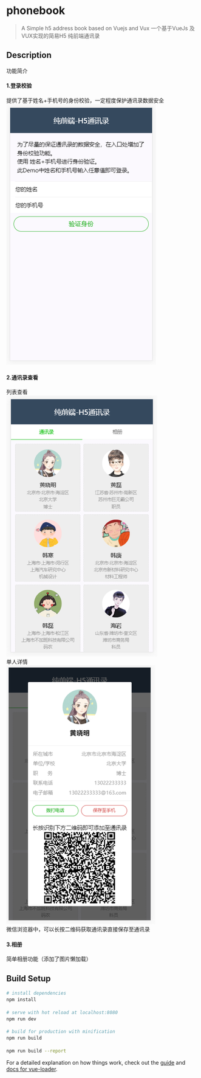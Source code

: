 # phonebook

> A Simple h5 address book based on Vuejs and Vux
> 一个基于VueJs 及 VUX实现的简易H5 纯前端通讯录

## Description
功能简介

#### 1.登录校验
提供了基于姓名+手机号的身份校验，一定程度保护通讯录数据安全  
![身份验证](images/20190611232808.png)  
#### 2.通讯录查看
列表查看  
![列表查看](images/20190611232827.png)  
单人详情  
![单人详情](images/20190611232848.png)  
微信浏览器中，可以长按二维码获取通讯录直接保存至通讯录

#### 3.相册
简单相册功能（添加了图片懒加载）

## Build Setup

``` bash
# install dependencies
npm install

# serve with hot reload at localhost:8080
npm run dev

# build for production with minification
npm run build

npm run build --report
```

For a detailed explanation on how things work, check out the [guide](http://vuejs-templates.github.io/webpack/) and [docs for vue-loader](http://vuejs.github.io/vue-loader).
